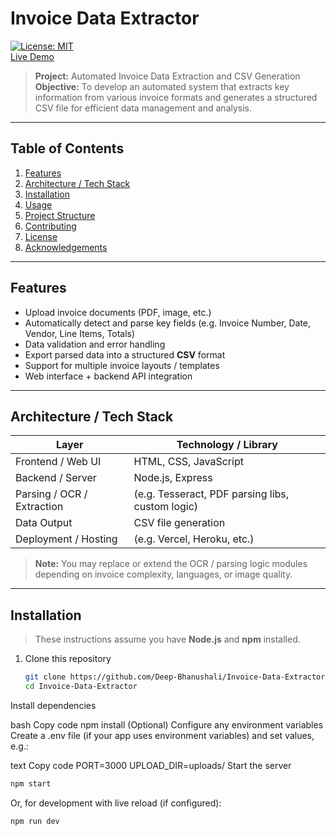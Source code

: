# Invoice Data Extractor

[![License: MIT](https://img.shields.io/badge/License-MIT-yellow.svg)](LICENSE)  
[Live Demo](https://invoice-data-extractor-32yw.vercel.app)  

> **Project:** Automated Invoice Data Extraction and CSV Generation  
> **Objective:** To develop an automated system that extracts key information from various invoice formats and generates a structured CSV file for efficient data management and analysis.

---

## Table of Contents

1. [Features](#features)  
2. [Architecture / Tech Stack](#architecture--tech-stack)  
3. [Installation](#installation)  
4. [Usage](#usage)  
5. [Project Structure](#project-structure)  
6. [Contributing](#contributing)  
7. [License](#license)  
8. [Acknowledgements](#acknowledgements)  

---

## Features

- Upload invoice documents (PDF, image, etc.)  
- Automatically detect and parse key fields (e.g. Invoice Number, Date, Vendor, Line Items, Totals)  
- Data validation and error handling  
- Export parsed data into a structured **CSV** format  
- Support for multiple invoice layouts / templates  
- Web interface + backend API integration  

---

## Architecture / Tech Stack

| Layer | Technology / Library |
|---|---|
| Frontend / Web UI | HTML, CSS, JavaScript |
| Backend / Server | Node.js, Express |
| Parsing / OCR / Extraction | (e.g. Tesseract, PDF parsing libs, custom logic) |
| Data Output | CSV file generation |
| Deployment / Hosting | (e.g. Vercel, Heroku, etc.) |

> **Note:** You may replace or extend the OCR / parsing logic modules depending on invoice complexity, languages, or image quality.

---

## Installation

> These instructions assume you have **Node.js** and **npm** installed.

1. Clone this repository  
   ```bash
   git clone https://github.com/Deep-Bhanushali/Invoice-Data-Extractor.git
   cd Invoice-Data-Extractor
Install dependencies

bash
Copy code
npm install
(Optional) Configure any environment variables
Create a .env file (if your app uses environment variables) and set values, e.g.:

text
Copy code
PORT=3000
UPLOAD_DIR=uploads/
Start the server

```bash
npm start
```
Or, for development with live reload (if configured):

```bash
npm run dev
```
